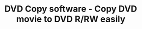 ---
title: DVD Copy software - Copy DVD movie to DVD R/RW easily
name: "Home"
metaItems:
  - name: description
    content: DVD Copy becomes easier with DVD-Cloner now. The new burning engine can make perfect 1:1 DVD copy. Enjoy 30% off now!
  - name: keywords
    content: DVD copy, DVD copy software, copy DVD, DVD Cloner
layout: fluid
heroCarousels: #首页主banner 
  name: main-banner
  loop: true
  overflow: hidden
  allowTouchMove: true
  block:
    - name: Home recoding
      title: Blu-ray and DVD copy - Perfect 1:1 copy
      subtitle: 
      icons:
        - imageUrl: icon/banner-dc-bd.png
        - imageUrl: icon/banner-dc-dvd.png
        - imageUrl: icon/banner-dc-uhd.png
      button:
        text: More Info
        path: dvd-cloner 
        variant: primary
      additionClass: position-relative w-100  text-center text-md-right text-light mt-10 pr-md-5
      height: screen
      bgMobileStyle: dark
      bgStyle:
        imageUrl: banner-dc-hero.png
        color: 
        video:
          layout: bottom
          videoUrl: background_burning_dc.mp4
    - name: Home recoding      
      title: 
      subtitle: Strip HDCP and Record 4K UHD Streaming  Videos from Standalone Video Recorders.
      button:
        text: More Info
        path: open-passdcp
        variant: primary
      additionClass: d-flex text-white w-100 text-center text-md-right pr-md-5 align-items-md-center justify-content-md-end
      bgMobileStyle: dark
      height: screen
      bgStyle:
        imageUrl: banner-passdcp.jpg
        color:
    - name: Home recoding
      title: Rip, Convert and Remove DRM of All Latest DVD/Blu-ray/iTunes Movies to any platforms.
      subtitle: All-in-One Video Ripper Solution.
      button:
        text: More Info
        path: open-cloner-ripper 
        variant: primary
      additionClass: d-flex text-white w-100 text-center text-md-left pr-md-5 align-items-md-center
      height: screen
      bgMobileStyle: dark
      bgStyle:
        imageUrl: banner_dvdripper.jpg
        color: 
advertising:
  name: advertising
  container: container-fluid
  title: 
  textTop: 
  textBottom: 
  button:
  paddingY: 0
  additionClass: position-relative text-center
  bgStyle: gray-light
  icon:
    - iconUrl: special-offer-ad.png
      title: 
      text: Take the excellent chance to get the time-limited offer!
      additionClass: py-6 bg-dark-opacity-1
      path: special-offer
    - iconUrl: front-ad-bundle.png
      title: 
      path: order
      hash: order-bundles
      text: Get up to 32% OFF for various bundles to enjoy excellent functions!
      additionClass: py-6
  iconGird: 2   
WhyChoose:
  name: Overview-Why
  active: true
  container: container-fluid
  title: Why Choose DVD-Cloner?
  textTop: 
  textBottom: 
  button: 
    text: Learn More
    path: dvd-cloner
    variant: outline-danger
  additionClass: position-relative text-center text-red-light
  bgStyle: 
    default: dark
    imageUrl: oc-what-bg.jpg
    attachment: fixed
    positionY: 50%
    positionX:
  icon:
    - iconUrl: dc-icon3.png
      text: Copy DVD/Blu-ray/4K UHD to blank disc or rip them to MKV format
    - iconUrl: dc-icon4.png
      text: Rip UHD to MKV (HDR 10+) format, keeping original HDR and Dolby effect.
    - iconUrl: dc-icon6.png
      text: Lightning Blu-ray/UHD copy speed
    - iconUrl: dc-icon2.png
      text: 6 diverse copy modes
    - iconUrl: dc-icon1.png
      text: Easy to use, just as easy as ABC
    - iconUrl: dc-icon5.png
      text: Output lossless quality  
  iconGird: 6                   
sicBanner: #sic banner 
  name: main-banner
  overflow: hidden
  title: Easiest Way to Share Hit Online Video
  subtitle: Streaming-Cloner Software
  text: Share your favorite online videos with 3 CLICKS
  background:
    imageUrl: main-banner.png
  button:
    text: Try it Now
    path: streaming-download
  feature:
    iconGird: 4
    icons:
      - iconUrl: main-banner/unlock.png
        title: Unlock
        text: Copy DVD/Blu-ray/4K UHD to blank disc or rip them to MKV format
      - iconUrl: main-banner/custom.png
        title: Customization
        text: Rip UHD to MKV (HDR 10+) format, keeping original HDR and Dolby effect.
      - iconUrl: main-banner/download.png
        title: Download      
        text: Lightning Blu-ray/UHD copy speed
      - iconUrl: main-banner/speed.png
        title: Speed      
        text: Lightning Blu-ray/UHD copy speed   
carouselRecommend:
  name: recommend
  container: container-fluid
  title: DVD-Cloner Earns Reputation from Millions of Users Worldwide
  additionClass: 
  itemContainer: container
  items:
    - html: '<p class="lead">DVD-Cloner does much more than make copies of DVDs. It also allows you to compress, customize and archive your movies. Its dual-mode interface offers both the simplicity of starting a copy in one click and the control of customizing the exact DVD you want to burn. The end results are excellent.</p><p class="text-muted font-italic text-right">- from TopTenReviews.com</P>' 
    - html: '<p class="lead">DVD-Cloner has gained prestige in the DVD software category with its versatile engine that allows you to copy, decrypt and burn DVD data. This application is renowned for its ability to remove copy protections and to deliver high quality at very good speed.</P><p class="text-muted font-italic text-right">- from Softpedia.com</P>' 

releaseList:
  name: release-list
  template: card
  type: release
  container: container 
  title: 
  textTop: 
  textBottom: 
  button:
    text: More Release
    variant: outline-dark
    path: release
  paddingY: 6
  additionClass: position-relative text-center
  bgStyle: dark-opacity-1
  items:
    - dc
    - mc
  iconGird: 2       
---